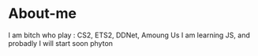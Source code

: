 # About-me
I am bitch who play : CS2, ETS2, DDNet, Amoung Us
I am learning JS, and probadly I will start soon phyton

